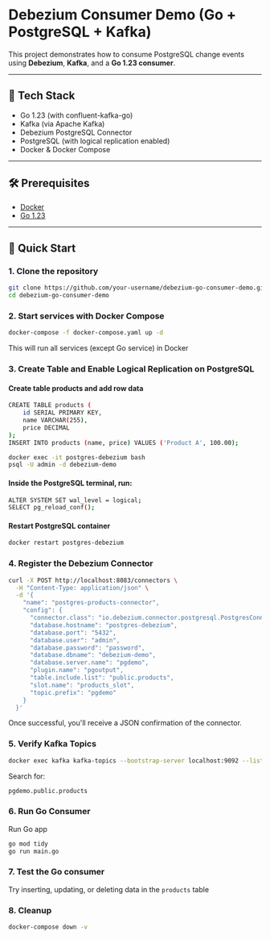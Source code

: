 # Debezium Consumer Demo (Go + PostgreSQL + Kafka)

This project demonstrates how to consume PostgreSQL change events using **Debezium**, **Kafka**, and a **Go 1.23 consumer**.

---

## 🧱 Tech Stack

- Go 1.23 (with confluent-kafka-go)
- Kafka (via Apache Kafka)
- Debezium PostgreSQL Connector
- PostgreSQL (with logical replication enabled)
- Docker & Docker Compose

---

## 🛠️ Prerequisites

- [Docker](https://www.docker.com/)
- [Go 1.23](https://go.dev/dl/)

---

## 🚀 Quick Start

### 1. Clone the repository

```bash
git clone https://github.com/your-username/debezium-go-consumer-demo.git
cd debezium-go-consumer-demo
```

### 2. Start services with Docker Compose

```bash
docker-compose -f docker-compose.yaml up -d
```

This will run all services (except Go service) in Docker

### 3. Create Table and Enable Logical Replication on PostgreSQL

#### Create table products and add row data

```bash
CREATE TABLE products (
    id SERIAL PRIMARY KEY,
    name VARCHAR(255),
    price DECIMAL
);
INSERT INTO products (name, price) VALUES ('Product A', 100.00);
```

```bash
docker exec -it postgres-debezium bash
psql -U admin -d debezium-demo
```

#### Inside the PostgreSQL terminal, run:

```bash
ALTER SYSTEM SET wal_level = logical;
SELECT pg_reload_conf();
```

#### Restart PostgreSQL container
```bash
docker restart postgres-debezium
```

### 4. Register the Debezium Connector

```bash
curl -X POST http://localhost:8083/connectors \
  -H "Content-Type: application/json" \
  -d '{
    "name": "postgres-products-connector",
    "config": {
      "connector.class": "io.debezium.connector.postgresql.PostgresConnector",
      "database.hostname": "postgres-debezium",
      "database.port": "5432",
      "database.user": "admin",
      "database.password": "password",
      "database.dbname": "debezium-demo",
      "database.server.name": "pgdemo",
      "plugin.name": "pgoutput",
      "table.include.list": "public.products",
      "slot.name": "products_slot",
      "topic.prefix": "pgdemo"
    }
  }'
```

Once successful, you'll receive a JSON confirmation of the connector.

### 5. Verify Kafka Topics

```bash
docker exec kafka kafka-topics --bootstrap-server localhost:9092 --list
```

Search for:
```bash
pgdemo.public.products
```

### 6. Run Go Consumer

Run Go app
```bash
go mod tidy
go run main.go
```

### 7. Test the Go consumer

Try inserting, updating, or deleting data in the `products` table

### 8. Cleanup

```bash
docker-compose down -v
```